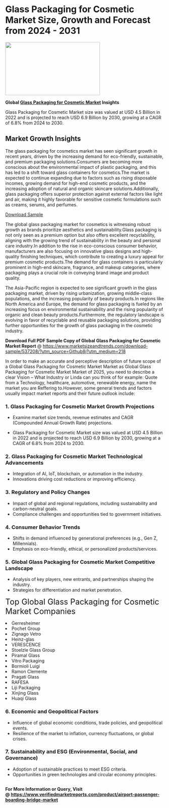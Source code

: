<H1>Glass Packaging for Cosmetic Market Size, Growth and Forecast from 2024 - 2031</H1><img class="aligncenter size-medium wp-image-584254" src="https://thirdeyenews.in/wp-content/uploads/2024/09/Global-Market-Research-300x168.jpeg" alt="" width="300" height="168" /><p><strong>Global&nbsp;<a href="https://www.marketsizeandtrends.com/download-sample/537208/?utm_source=Github8j?utm_medium=218">Glass Packaging for Cosmetic Market</a> Insights</strong></p><p>Glass Packaging for Cosmetic Market size was valued at USD 4.5 Billion in 2022 and is projected to reach USD 6.9 Billion by 2030, growing at a CAGR of 6.8% from 2024 to 2030.</p><p><h2>Market Growth Insights</h2> <p>The glass packaging for cosmetics market has seen significant growth in recent years, driven by the increasing demand for eco-friendly, sustainable, and premium packaging solutions.Consumers are becoming more conscious about the environmental impact of plastic packaging, and this has led to a shift toward glass containers for cosmetics.The market is expected to continue expanding due to factors such as rising disposable incomes, growing demand for high-end cosmetic products, and the increasing adoption of natural and organic skincare solutions.Additionally, glass packaging offers superior protection against external factors like light and air, making it highly favorable for sensitive cosmetic formulations such as creams, serums, and perfumes.</p> <p><a href="https://www.example.com/sample">Download Sample</a></p> <p>The global glass packaging market for cosmetics is witnessing robust growth as brands prioritize aesthetics and sustainability.Glass packaging is not only seen as a premium option but also offers excellent recyclability, aligning with the growing trend of sustainability in the beauty and personal care industry.In addition to the rise in eco-conscious consumer behavior, manufacturers are also focusing on innovative glass designs and high-quality finishing techniques, which contribute to creating a luxury appeal for premium cosmetic products.The demand for glass containers is particularly prominent in high-end skincare, fragrance, and makeup categories, where packaging plays a crucial role in conveying brand image and product quality.</p> <p>The Asia-Pacific region is expected to see significant growth in the glass packaging market, driven by rising urbanization, growing middle-class populations, and the increasing popularity of beauty products.In regions like North America and Europe, the demand for glass packaging is fueled by an increasing focus on environmental sustainability and the rising popularity of organic and clean beauty products.Furthermore, the regulatory landscape is evolving in favor of recyclable and reusable packaging solutions, providing further opportunities for the growth of glass packaging in the cosmetic industry.</p> <p></p><p><span class=""><strong>Download Full PDF Sample Copy of Global Glass Packaging for Cosmetic Market Report</strong> @ <a href="https://www.marketsizeandtrends.com/download-sample/537208/?utm_source=Github8j?utm_medium=218" target="_blank">https://www.marketsizeandtrends.com/download-sample/537208/?utm_source=Github8j?utm_medium=218</a></span></p><p>In order to make an accurate and perceptive description of future scope of a Global&nbsp;Glass Packaging for Cosmetic Market Market as Global&nbsp;Glass Packaging for Cosmetic Market Market of 2025, you need to describe a clear Vision &ndash; What Industry or Linda can you think of for example: Quote from a Technology, healthcare, automotive, renewable energy, name the market you are Reffering to.However, some general trends and factors usually impact market reports and their future outlook include:</p><h3>1.&nbsp;<strong>Glass Packaging for Cosmetic Market Growth Projections</strong></h3><ul><li>Examine market size trends, revenue estimates and CAGR (Compounded Annual Growth Rate) projections.</li><li><p>Glass Packaging for Cosmetic Market size was valued at USD 4.5 Billion in 2022 and is projected to reach USD 6.9 Billion by 2030, growing at a CAGR of 6.8% from 2024 to 2030.</p></li></ul><h3>2.&nbsp;<strong>Glass Packaging for Cosmetic Market Technological Advancements</strong></h3><ul><li>Integration of AI, IoT, blockchain, or automation in the industry.</li><li>Innovations driving cost reductions or improving efficiency.</li></ul><h3>3.&nbsp;<strong>Regulatory and Policy Changes</strong></h3><ul><li>Impact of global and regional regulations, including sustainability and carbon-neutral goals.</li><li>Compliance challenges and opportunities tied to government initiatives.</li></ul><h3>4.&nbsp;<strong>Consumer Behavior Trends</strong></h3><ul><li>Shifts in demand influenced by generational preferences (e.g., Gen Z, Millennials).</li><li>Emphasis on eco-friendly, ethical, or personalized products/services.</li></ul><h3>5.&nbsp;<strong>Global Glass Packaging for Cosmetic Market Competitive Landscape</strong></h3><ul><li>Analysis of key players, new entrants, and partnerships shaping the industry.</li><li>Strategies for differentiation and market penetration.</li></ul><p data-pm-slice="1 1 []"><span style="color: inherit; font-family: inherit; font-size: 25px;">Top Global Glass Packaging for Cosmetic Market Companies</span></p><div class="" data-test-id=""><p><li>Gerresheimer</li><li> Pochet Group</li><li> Zignago Vetro</li><li> Heinz-glas</li><li> VERESCENCE</li><li> Stoelzle Glass Group</li><li> Piramal Glass</li><li> Vitro Packaging</li><li> Bormioli Luigi</li><li> Ramon Clemente</li><li> Pragati Glass</li><li> RAFESA</li><li> Liji Packaging</li><li> Xinjing Glass</li><li> Huaqi Glass</li></p></div><h3>6.&nbsp;<strong>Economic and Geopolitical Factors</strong></h3><ul><li>Influence of global economic conditions, trade policies, and geopolitical events.</li><li>Resilience of the market to inflation, currency fluctuations, or global crises.</li></ul><h3>7.&nbsp;<strong>Sustainability and ESG (Environmental, Social, and Governance)</strong></h3><ul><li>Adoption of sustainable practices to meet ESG criteria.</li><li>Opportunities in green technologies and circular economy principles.</li></ul><h2><strong style="font-size: 14px;">For More Information or Query, Visit @&nbsp;</strong><a style="background-color: #ffffff; font-size: 14px;" href="https://www.marketsizeandtrends.com/report/glass-packaging-for-cosmetic-market/" target="_blank">https://www.verifiedmarketreports.com/product/airport-passenger-boarding-bridge-market</a></h2>